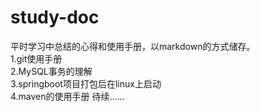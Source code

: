 # study-doc
平时学习中总结的心得和使用手册，以markdown的方式储存。<br>
1.git使用手册<br>
2.MySQL事务的理解<br>
3.springboot项目打包后在linux上启动<br>
4.maven的使用手册
待续……

